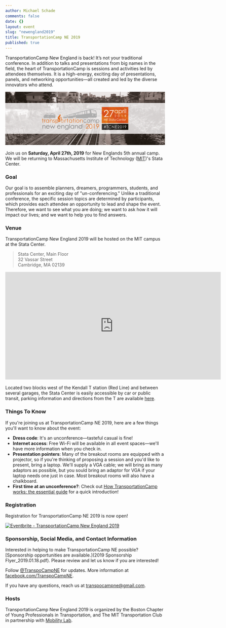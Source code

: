 ```yaml
---
author: Michael Schade
comments: false
date: {}
layout: event
slug: "newengland2019"
title: TransportationCamp NE 2019
published: true
---
```



TransportationCamp New England is back! It’s not your traditional conference. In addition to talks and presentations from big names in the field, the heart of TransportationCamp is sessions and activities led by attendees themselves. It is a high-energy, exciting day of presentations, panels, and networking opportunities—all created and led by the diverse innovators who attend.

<img src="banner.png" width="680">

Join us on **Saturday, April 27th, 2019** for New Englands 5th annual camp. We will be returning to Massachusetts Institute of Technology ([MIT](http://web.mit.edu/))'s Stata Center.

### Goal

Our goal is to assemble planners, dreamers, programmers, students, and professionals for an exciting day of "un-conferencing." Unlike a traditional conference, the specific session topics are determined by participants, which provides each attendee an opportunity to lead and shape the event. Therefore, we want to see what you are doing; we want to ask how it will impact our lives; and we want to help you to find answers.


### Venue

TransportationCamp New England 2019 will be hosted on the MIT campus at the Stata Center.

> Stata Center, Main Floor<br>
> 32 Vassar Street<br>
> Cambridge, MA 02139

<iframe src="https://www.google.com/maps/embed?pb=!1m18!1m12!1m3!1d2948.1032700262726!2d-71.09285873454364!3d42.36163837918683!2m3!1f0!2f0!3f0!3m2!1i1024!2i768!4f13.1!3m3!1m2!1s0x89e370a95d3025a9%3A0xb1de557289ff6bbe!2sRay+and+Maria+Stata+Center%2C+Cambridge%2C+MA+02142!5e0!3m2!1sen!2sus!4v1513384065723" width="680" height="340" frameborder="0" style="border:0" allowfullscreen></iframe>

Located two blocks west of the Kendall T station (Red Line) and between several garages, the Stata Center is easily accessible by car or public transit, parking information and directions from the T are available [here](http://www.gbcacm.org/venues/cambridge/mit-building-32-stata-center.html).

### Things To Know

If you're joining us at TransportationCamp NE 2019, here are a few things you'll want to know about the event:

* **Dress code**: It's an unconference—tasteful casual is fine!
* **Internet access**: Free Wi-Fi will be available in all event spaces—we'll have more information when you check in.
* **Presentation pointers**: Many of the breakout rooms are equipped with a projector, so if you're thinking of proposing a session and you'd like to present, bring a laptop. We'll supply a VGA cable; we will bring as many adaptors as possible, but you sould bring an adaptor for VGA if your laptop needs one just in case.  Most breakout rooms will also have a chalkboard.
* **First time at an unconference?**: Check out [How TransportationCamp works: the essential guide](/2011/02/how-transportationcamp-works-the-essential-guide) for a quick introduction!

### Registration

Registration for TransportationCamp NE 2019 is now open!

<a href="https://www.eventbrite.com/e/transportationcamp-new-england-2019-tickets-52244025286?ref=ebtn" target="_blank"><img src="https://www.eventbrite.com/custombutton?eid=52244025286" alt="Eventbrite - TransportationCamp New England 2019" /></a>


### Sponsorship, Social Media, and Contact Information

Interested in helping to make TransportationCamp NE possible? [Sponsorship opportunities are available.](2019 Sponsorship Flyer_2019.01.18.pdf). Please review and let us know if you are interested!

Follow [@TranspoCampNE](https://twitter.com/TranspoCampNE) for updates. More information at [facebook.com/TranspoCampNE](https://www.facebook.com/TranspoCampNE/).

If you have any questions, reach us at <transpocampne@gmail.com>.

### Hosts

TransportationCamp New England 2019 is organized by the Boston Chapter of Young Professionals in Transportation, and The MIT Transportation Club in partnership with [Mobility Lab](https://mobilitylab.org/).


<style type="text/css">
.sponsors {
  text-align: center;
}

.sponsor {
  display: inline-block;
  padding: 0.5em;
  vertical-align: middle;
}

.platinum .sponsor {
  max-width: 300px;
}

.gold .sponsor {
  max-width: 250px;
}

.silver .sponsor {
  max-width: 200px;
}

.bronze .sponsor {
  max-width: 175px;
}
</style>

